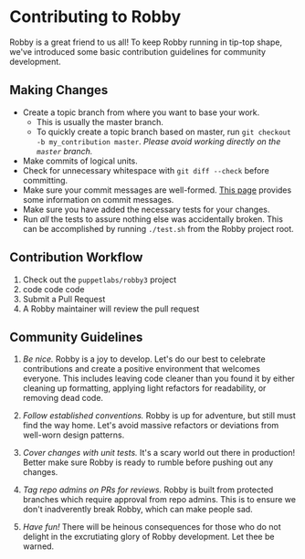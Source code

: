# Contributing to Robby

Robby is a great friend to us all!  To keep Robby running in tip-top shape,
we've introduced some basic contribution guidelines for community development.

## Making Changes

* Create a topic branch from where you want to base your work.
  * This is usually the master branch.
  * To quickly create a topic branch based on master, run `git checkout -b
    my_contribution master`. _Please avoid working directly on the
    `master` branch._
* Make commits of logical units.
* Check for unnecessary whitespace with `git diff --check` before committing.
* Make sure your commit messages are well-formed.
  [This page](https://chris.beams.io/posts/git-commit/) provides some
  information on commit messages.
* Make sure you have added the necessary tests for your changes.
* Run _all_ the tests to assure nothing else was accidentally broken.
  This can be accomplished by running `./test.sh` from the Robby project root.

## Contribution Workflow

1. Check out the `puppetlabs/robby3` project
2. code code code
3. Submit a Pull Request
4. A Robby maintainer will review the pull request

## Community Guidelines

1. *Be nice.*  Robby is a joy to develop.  Let's do our best to celebrate contributions and create a positive environment that welcomes everyone.
   This includes leaving code cleaner than you found it by either cleaning up formatting, applying light refactors for readability, or removing dead code.

2. *Follow established conventions.*  Robby is up for adventure, but still must find the way home.  Let's avoid massive refactors or deviations from well-worn design patterns.

3. *Cover changes with unit tests.*  It's a scary world out there in production!  Better make sure Robby is ready to rumble before pushing out any changes.

4. *Tag repo admins on PRs for reviews.*  Robby is built from protected branches which require approval from repo admins.  This is to ensure we don't inadverently break Robby,
   which can make people sad.

5. *Have fun!*  There will be heinous consequences for those who do not delight in the excrutiating glory of Robby development.  Let thee be warned.
